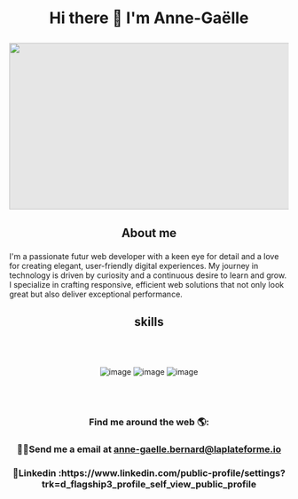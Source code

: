  <h1><p align="center" <h1>  Hi there 👋 I'm Anne-Gaëlle</p> </h1> 

<img style="display: block;-webkit-user-select: none;margin: auto;cursor: zoom-in;background-color: hsl(0, 0%, 90%);" src="https://user-images.githubusercontent.com/74038190/221352995-5ac18bdf-1a19-4f99-bbb6-77559b220470.gif" width="1000" height="300">

 <h2><p align="center" <h1>  About me </p> </h2> 
I'm a passionate futur web developer with a keen eye for detail and a love for creating elegant, user-friendly digital experiences. My journey in technology is driven by curiosity and a continuous desire to learn and grow. I specialize in crafting responsive, efficient web solutions that not only look great but also deliver exceptional performance.


 <h2><p align="center" <h2> skills </p> </h2> 

<br>
<br>
<p align="center"

![image](https://github.com/user-attachments/assets/123c1e1c-21b4-43c9-8d00-8516bc345051)
![image](https://github.com/user-attachments/assets/3500f7bd-3a1d-4309-b1aa-a6f866c7cba2)
![image](https://github.com/user-attachments/assets/f76632e9-df7b-4816-83bf-094db839bc83)
</p>

<br>
<br>

<h3><p align="center" <h1>  Find me around the web 🌎: </p> </h3> 
 <h3><p align="center" 


✍🏾Send me a email at anne-gaelle.bernard@laplateforme.io 

<h3><p align="center" <h1> 💼Linkedin :https://www.linkedin.com/public-profile/settings?trk=d_flagship3_profile_self_view_public_profile <h3> </p>  



